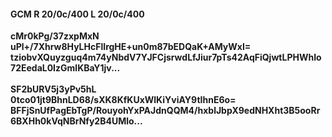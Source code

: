 #### GCM R 20/0c/400 L 20/0c/400
**cMr0kPg/37zxpMxN**<br/>**uPl+/7Xhrw8HyLHcFlIrgHE+un0m87bEDQaK+AMyWxI=**<br/>**tziobvXQuyzguq4m74yNbdV7YJFCjsrwdLfJiur7pTs42AqFiQjwtLPHWhIo72EedaL0IzGmlKBaY1jv...**<br/><br/>
**SF2bURV5j3yPv5hL**<br/>**0tco01jt9BhnLD68/sXK8KfKUxWlKiYviAY9tIhnE6o=**<br/>**BFFjSnUfPagEbTgP/RouyohYxPAJdnQQM4/hxblJbpX9edNHXht3B5ooRr6BXHh0kVqNBrNfy2B4UMlo...**